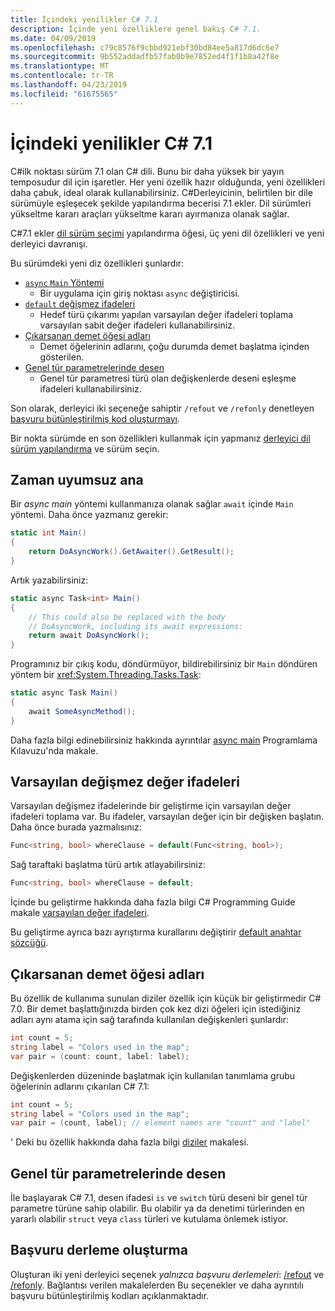 ```yaml
---
title: İçindeki yenilikler C# 7.1
description: İçinde yeni özelliklere genel bakış C# 7.1.
ms.date: 04/09/2019
ms.openlocfilehash: c79c8576f9cbbd921ebf30bd84ee5a817d6dc6e7
ms.sourcegitcommit: 9b552addadfb57fab0b9e7852ed4f1f1b8a42f8e
ms.translationtype: MT
ms.contentlocale: tr-TR
ms.lasthandoff: 04/23/2019
ms.locfileid: "61675565"
---
```

# <a name="whats-new-in-c-71"></a>İçindeki yenilikler C# 7.1

C#ilk noktası sürüm 7.1 olan C# dili. Bunu bir daha yüksek bir yayın temposudur dil için işaretler. Her yeni özellik hazır olduğunda, yeni özellikleri daha çabuk, ideal olarak kullanabilirsiniz. C#Derleyicinin, belirtilen bir dile sürümüyle eşleşecek şekilde yapılandırma becerisi 7.1 ekler. Dil sürümleri yükseltme kararı araçları yükseltme kararı ayırmanıza olanak sağlar.

C#7.1 ekler [dil sürüm seçimi](../language-reference/configure-language-version.md) yapılandırma öğesi, üç yeni dil özellikleri ve yeni derleyici davranışı.

Bu sürümdeki yeni diz özellikleri şunlardır:

* [`async` `Main` Yöntemi](#async-main)
  - Bir uygulama için giriş noktası `async` değiştiricisi.
* [`default` değişmez ifadeleri](#default-literal-expressions)
  - Hedef türü çıkarımı yapılan varsayılan değer ifadeleri toplama varsayılan sabit değer ifadeleri kullanabilirsiniz.
* [Çıkarsanan demet öğesi adları](#inferred-tuple-element-names)
  - Demet öğelerinin adlarını, çoğu durumda demet başlatma içinden gösterilen.
* [Genel tür parametrelerinde desen](#pattern-matching-on-generic-type-parameters)
  - Genel tür parametresi türü olan değişkenlerde deseni eşleşme ifadeleri kullanabilirsiniz.

Son olarak, derleyici iki seçeneğe sahiptir `/refout` ve `/refonly` denetleyen [başvuru bütünleştirilmiş kod oluşturmayı](#reference-assembly-generation).

Bir nokta sürümde en son özellikleri kullanmak için yapmanız [derleyici dil sürüm yapılandırma](../language-reference/configure-language-version.md) ve sürüm seçin.

## <a name="async-main"></a>Zaman uyumsuz ana

Bir *async main* yöntemi kullanmanıza olanak sağlar `await` içinde `Main` yöntemi.
Daha önce yazmanız gerekir:

```csharp
static int Main()
{
    return DoAsyncWork().GetAwaiter().GetResult();
}
```

Artık yazabilirsiniz:

```csharp
static async Task<int> Main()
{
    // This could also be replaced with the body
    // DoAsyncWork, including its await expressions:
    return await DoAsyncWork();
}
```

Programınız bir çıkış kodu, döndürmüyor, bildirebilirsiniz bir `Main` döndüren yöntem bir <xref:System.Threading.Tasks.Task>:

```csharp
static async Task Main()
{
    await SomeAsyncMethod();
}
```

Daha fazla bilgi edinebilirsiniz hakkında ayrıntılar [async main](../programming-guide/main-and-command-args/index.md) Programlama Kılavuzu'nda makale.

## <a name="default-literal-expressions"></a>Varsayılan değişmez değer ifadeleri

Varsayılan değişmez ifadelerinde bir geliştirme için varsayılan değer ifadeleri toplama var.
Bu ifadeler, varsayılan değer için bir değişken başlatın. Daha önce burada yazmalısınız:

```csharp
Func<string, bool> whereClause = default(Func<string, bool>);
```

Sağ taraftaki başlatma türü artık atlayabilirsiniz:

```csharp
Func<string, bool> whereClause = default;
```

İçinde bu geliştirme hakkında daha fazla bilgi C# Programming Guide makale [varsayılan değer ifadeleri](../programming-guide/statements-expressions-operators/default-value-expressions.md).

Bu geliştirme ayrıca bazı ayrıştırma kurallarını değiştirir [default anahtar sözcüğü](../language-reference/keywords/default.md).

## <a name="inferred-tuple-element-names"></a>Çıkarsanan demet öğesi adları

Bu özellik de kullanıma sunulan diziler özellik için küçük bir geliştirmedir C# 7.0. Bir demet başlattığınızda birden çok kez dizi öğeleri için istediğiniz adları aynı atama için sağ tarafında kullanılan değişkenleri şunlardır:

```csharp
int count = 5;
string label = "Colors used in the map";
var pair = (count: count, label: label);
```

Değişkenlerden düzeninde başlatmak için kullanılan tanımlama grubu öğelerinin adlarını çıkarılan C# 7.1:

```csharp
int count = 5;
string label = "Colors used in the map";
var pair = (count, label); // element names are "count" and "label"
```

' Deki bu özellik hakkında daha fazla bilgi [diziler](../tuples.md) makalesi.

## <a name="pattern-matching-on-generic-type-parameters"></a>Genel tür parametrelerinde desen

İle başlayarak C# 7.1, desen ifadesi `is` ve `switch` türü deseni bir genel tür parametre türüne sahip olabilir. Bu olabilir ya da denetimi türlerinden en yararlı olabilir `struct` veya `class` türleri ve kutulama önlemek istiyor.

## <a name="reference-assembly-generation"></a>Başvuru derleme oluşturma

Oluşturan iki yeni derleyici seçenek *yalnızca başvuru derlemeleri*: [/refout](../language-reference/compiler-options/refout-compiler-option.md) ve [/refonly](../language-reference/compiler-options/refonly-compiler-option.md).
Bağlantısı verilen makalelerden Bu seçenekler ve daha ayrıntılı başvuru bütünleştirilmiş kodları açıklanmaktadır.
